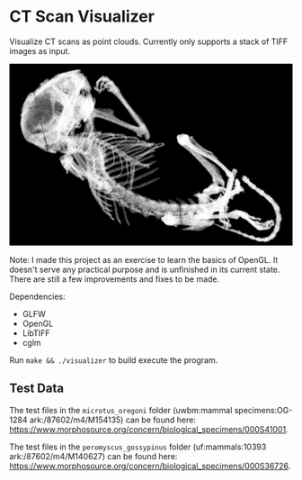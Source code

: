 # CT Scan Visualizer

Visualize CT scans as point clouds. Currently only supports a stack of TIFF
images as input.

![screenshot.png](https://github.com/joe-legg/ct-scan-visualizer/blob/master/screenshot.png)

Note: I made this project as an exercise to learn the basics of OpenGL. It
doesn't serve any practical purpose and is unfinished in its current state.
There are still a few improvements and fixes to be made.

Dependencies:

- GLFW
- OpenGL
- LibTIFF
- cglm

Run `make && ./visualizer` to build execute the program.

## Test Data

The test files in the `microtus_oregoni` folder
(uwbm:mammal specimens:OG-1284 ark:/87602/m4/M154135) can be found here:
https://www.morphosource.org/concern/biological_specimens/000S41001.

The test files in the `peromyscus_gossypinus` folder
(uf:mammals:10393 ark:/87602/m4/M140627) can be found here:
https://www.morphosource.org/concern/biological_specimens/000S36726.
